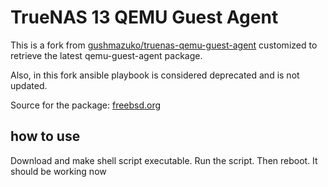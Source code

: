 # TrueNAS 13 QEMU Guest Agent

This is a fork from [gushmazuko/truenas-qemu-guest-agent](https://github.com/gushmazuko/truenas-qemu-guest-agent) customized to retrieve the latest qemu-guest-agent package.

Also, in this fork ansible playbook is considered deprecated and is not updated.

Source for the package: [freebsd.org](https://ports.freebsd.org/cgi/ports.cgi?query=qemu-guest-agent&stype=all&sektion=all)

## how to use

Download and make shell script executable. Run the script. Then reboot. It should be working now